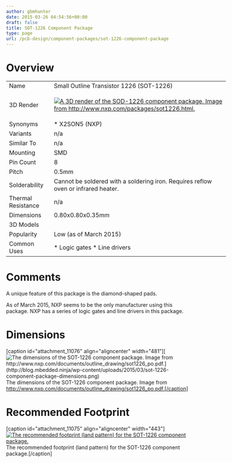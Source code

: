```yaml
---
author: gbmhunter
date: 2015-03-26 04:54:56+00:00
draft: false
title: SOT-1226 Component Package
type: page
url: /pcb-design/component-packages/sot-1226-component-package
---
```


# Overview

<table style="width: 600px;" ><tbody ><tr >
<td >Name
</td>
<td >Small Outline Transistor 1226 (SOT-1226)
</td></tr><tr >
<td >3D Render
</td>
<td >

[![A 3D render of the SOD-1226 component package. Image from http://www.nxp.com/packages/sot1226.html. ](http://blog.mbedded.ninja/wp-content/uploads/2015/03/sot-1226-component-package-3d-render-top-bottom.gif)
](http://blog.mbedded.ninja/wp-content/uploads/2015/03/sot-1226-component-package-3d-render-top-bottom.gif)

</td></tr><tr >
<td >Synonyms
</td>
<td >  * X2SON5 (NXP)
</td></tr><tr >
<td >Variants
</td>
<td >n/a
</td></tr><tr >
<td >Similar To
</td>
<td >n/a
</td></tr><tr >
<td >Mounting
</td>
<td >SMD
</td></tr><tr >
<td >Pin Count
</td>
<td >8
</td></tr><tr >
<td >Pitch
</td>
<td >0.5mm
</td></tr><tr >
<td >Solderability
</td>
<td >Cannot be soldered with a soldering iron. Requires reflow oven or infrared heater.
</td></tr><tr >
<td >Thermal Resistance
</td>
<td >n/a
</td></tr><tr >
<td >Dimensions
</td>
<td >0.80x0.80x0.35mm
</td></tr><tr >
<td >3D Models
</td>
<td > 
</td></tr><tr >
<td >Popularity
</td>
<td >Low (as of March 2015)
</td></tr><tr >
<td >Common Uses
</td>
<td >  * Logic gates  * Line drivers
</td></tr></tbody></table>

# Comments

A unique feature of this package is the diamond-shaped pads.

As of March 2015, NXP seems to be the only manufacturer using this package. NXP has a series of logic gates and line drivers in this package.

# Dimensions

[caption id="attachment_11076" align="aligncenter" width="481"][![The dimensions of the SOT-1226 component package. Image from http://www.nxp.com/documents/outline_drawing/sot1226_po.pdf.](http://blog.mbedded.ninja/wp-content/uploads/2015/03/sot-1226-component-package-dimensions.png)
](http://blog.mbedded.ninja/wp-content/uploads/2015/03/sot-1226-component-package-dimensions.png) The dimensions of the SOT-1226 component package. Image from http://www.nxp.com/documents/outline_drawing/sot1226_po.pdf.[/caption]

# Recommended Footprint

[caption id="attachment_11075" align="aligncenter" width="443"][![The recommended footprint (land pattern) for the SOT-1226 component package.](http://blog.mbedded.ninja/wp-content/uploads/2015/03/sot-1226-component-package-recommended-footprint.png)
](http://blog.mbedded.ninja/wp-content/uploads/2015/03/sot-1226-component-package-recommended-footprint.png) The recommended footprint (land pattern) for the SOT-1226 component package.[/caption]
